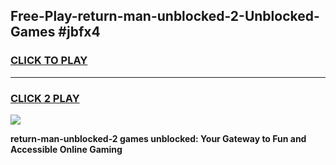 
## Free-Play-return-man-unblocked-2-Unblocked-Games #jbfx4
<h3>
<a href="https://news.freeplayer.one?title=return-man-unblocked-2&ref=8M">CLICK TO PLAY</a></h3>
<hr>

<h3>
<a href="https://news.freeplayer.one?title=return-man-unblocked-2&ref=8M">CLICK 2 PLAY</a>
  
</h3>

<a href="https://news.freeplayer.one?title=return-man-unblocked-2&ref=8M"><img src="https://clearcache.store/games.png"></a>


**return-man-unblocked-2 games unblocked: Your Gateway to Fun and Accessible Online Gaming**

